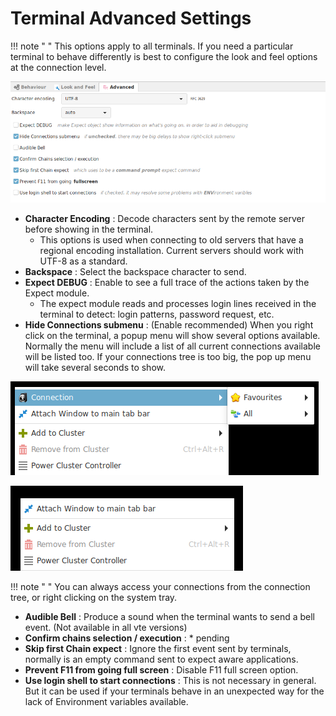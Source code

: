 # Terminal Advanced Settings

!!! note " "
    This options apply to all terminals. If you need a particular terminal to behave differently is best to configure the look and feel options at the connection level.

![](images/to3.png)

+ __Character Encoding__ : Decode characters sent by the remote server before showing in the terminal.
    - This options is used when connecting to old servers that have a regional encoding installation. Current servers should work with UTF-8 as a standard.
+ __Backspace__ : Select the backspace character to send.
+ __Expect DEBUG__ : Enable to see a full trace of the actions taken by the Expect module.
    - The expect module reads and processes login lines received in the terminal to detect: login patterns, password request, etc.
+ __Hide Connections submenu__ : (Enable recommended) When you right click on the terminal, a popup menu will show several options available. Normally the menu will include a list of all current connections available will be listed too. If your connections tree is too big, the pop up menu will take several seconds to show.  

![](images/to8.png)

![](images/to9.png)

!!! note " "
    You can always access your connections from the connection tree, or right clicking on the system tray.

+ __Audible Bell__ : Produce a sound when the terminal wants to send a bell event. (Not available in all vte versions)
+ __Confirm chains selection / execution__ : * pending
+ __Skip first Chain expect__ : Ignore the first event sent by terminals, normally is an empty command sent to expect aware applications.
+ __Prevent F11 from going full screen__ : Disable F11 full screen option.
+ __Use login shell to start connections__ : This is not necessary in general. But it can be used if your terminals behave in an unexpected way for the lack of Environment variables available.


